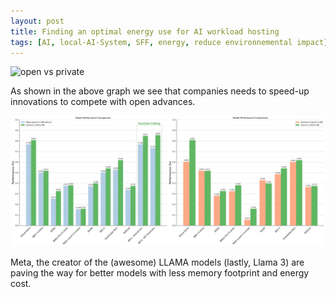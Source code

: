 ```yaml
---
layout: post
title: Finding an optimal energy use for AI workload hosting
tags: [AI, local-AI-System, SFF, energy, reduce environnemental impact]
---
```


![open vs private](/images/open_vs_private_llm_20240418.png "this is the way")

As shown in the above graph we see that companies needs to speed-up innovations to compete with open advances.


![open with open](/images/meta_llama31_vs_open.png "A few moments later...")

Meta, the creator of the (awesome) LLAMA models (lastly, Llama 3) are paving the way for better models with less memory footprint and energy cost.